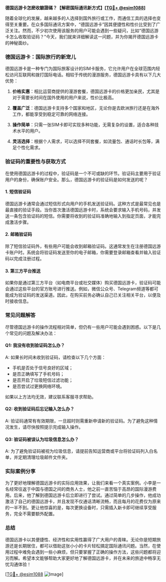 **德国远游卡怎麽收驗證碼？【解密国际通讯新方式】[[TG💪+ @esim1088](https://t.me/s/esim1088)]**

随着全球化的发展，越来越多的人选择到国外旅行或工作，而通信工具的选择也变得至关重要。在众多国际通讯方案中，“德国远游卡”因其便捷性和性价比受到了广泛关注。然而，不少初次使用该服务的用户可能会遇到一些疑问，比如“德国远游卡怎么收取验证码？”今天，我们就来详细解读这一问题，并为你揭开德国远游卡的神秘面纱。

### 德国远游卡：国际旅行的新宠儿

德国远游卡是一种专门为国际旅客设计的SIM卡服务，它允许用户在全球范围内轻松访问互联网和拨打国际电话。相较于传统的漫游服务，德国远游卡具有以下几大优势：

1. **价格实惠**：相比运营商提供的漫游套餐，德国远游卡的价格更加亲民，尤其是对于需要长时间在国外使用的用户来说，性价比极高。
   
2. **覆盖广泛**：德国远游卡支持多个国家和地区，无论你是去欧洲旅行还是在海外工作，都能享受到稳定可靠的网络连接。

3. **操作简单**：只需一张SIM卡即可实现多种功能，无需复杂的设置，适合各种技术水平的用户。

4. **灵活选择**：根据个人需求，可以选择不同套餐，如流量包、通话时长包等，满足个性化需求。

### 验证码的重要性与获取方式

在使用德国远游卡的过程中，验证码是一个不可或缺的环节。验证码主要用于验证用户的身份，确保账户安全。那么，德国远游卡的验证码是如何发送的呢？

#### 1. 短信验证码

德国远游卡通常会通过短信形式向用户的手机发送验证码。这种方式是最常见也是最直接的验证手段。当你首次激活德国远游卡时，系统会要求输入手机号码，并发送一条包含验证码的短信。你需要将收到的验证码准确地输入到指定页面，才能完成激活步骤。

#### 2. 邮箱验证码

除了短信验证码外，有些用户可能会收到邮箱验证码。这通常发生在注册德国远游卡账户时。系统会将验证码发送至你的电子邮箱，你需要登录邮箱查看并输入验证码以完成注册过程。

#### 3. 第三方平台推送

如果你是通过第三方平台（如电商平台或社交媒体）购买德国远游卡，验证码可能会通过这些平台的官方账号进行推送。例如，微信公众号、Telegram频道等都可能成为验证码的发送渠道。因此，在购买前务必确认自己已关注相关平台，以便及时接收信息。

### 常见问题解答

尽管德国远游卡的操作流程相对简单，但仍有一些用户可能会遇到困惑。以下是几个常见的问题及解决办法：

#### Q1: 我没有收到验证码怎么办？

A: 如果长时间未收到验证码，请检查以下几个方面：
   - 手机是否处于信号良好的区域；
   - 是否正确填写了手机号码；
   - 是否开启了垃圾短信过滤功能；
   - 是否尝试过更换网络环境。

如果以上方法均无效，建议联系客服寻求帮助。

#### Q2: 收到验证码后忘记输入怎么办？

A: 验证码通常有有效期限，一旦超时则需重新申请新的验证码。为了避免这种情况发生，请尽快按照提示完成输入操作。

#### Q3: 验证码被误认为垃圾信息怎么办？

A: 为了避免验证码被视为垃圾信息，请提前告知运营商或平台将验证码列入白名单，并定期清理垃圾邮件文件夹。

### 实际案例分享

为了更好地理解德国远游卡的实际应用效果，让我们来看一个真实案例。小李是一名经常往返于中国与德国之间的商务人士，他之前一直苦恼于高昂的国际漫游费用。后来，他了解到德国远游卡后立即进行了尝试。通过简单的几步操作，他成功激活了自己的德国远游卡，并且发现不仅通话清晰流畅，而且每月的花费仅为原来的一半不到。更让他惊喜的是，每次更换设备时，只需插入新卡即可继续享受服务，完全不需要额外配置。

### 总结

德国远游卡以其便捷性、经济性和实用性赢得了广大用户的青睐。无论你是短期旅游还是长期居住，都可以借助这张小小的卡片轻松搞定国际通讯问题。当然，在使用过程中难免会遇到一些小麻烦，但只要掌握了正确的操作方法，这些问题都将迎刃而解。希望本文能够帮助大家更好地了解德国远游卡，并在未来的旅途中畅享无忧沟通体验！

[[TG💪+ @esim1088](https://t.me/s/esim1088) ![Image](https://i.postimg.cc/4NQfJmqS/Snipaste-2025-05-13-00-14-12.png)]